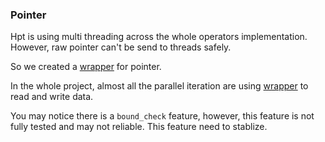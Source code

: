 ### Pointer

Hpt is using multi threading across the whole operators implementation. However, raw pointer can't be send to threads safely.

So we created a [wrapper](https://github.com/Jianqoq/Hpt/blob/d9a51874b3447d562b7c9d043b50eb05259b78c4/tensor-common/src/utils/pointer.rs#L11) for pointer.

In the whole project, almost all the parallel iteration are using [wrapper](https://github.com/Jianqoq/Hpt/blob/d9a51874b3447d562b7c9d043b50eb05259b78c4/tensor-common/src/utils/pointer.rs#L11) to read and write data.

You may notice there is a `bound_check` feature, however, this feature is not fully tested and may not reliable. This feature need to stablize.
